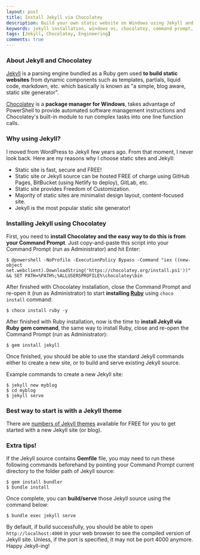 ```yaml
---
layout: post
title: Install Jekyll via Chocolatey
description: Build your own static website on Windows using Jekyll and a package manager called Chocolatey.
keywords: jekyll installation, windows os, chocolatey, command prompt, tips
tags: [Jekyll, Chocolatey, Engineering]
comments: true
---
```


### About Jekyll and Chocolatey

[Jekyll](https://jekyllrb.com/) is a parsing engine bundled as a Ruby gem used **to build static websites** from dynamic components such as templates, partials, liquid code, markdown, etc. which basically is known as "a simple, blog aware, static site generator".

[Chocolatey](https://chocolatey.org/) is a **package manager for Windows**, takes advantage of PowerShell to provide automated software management instructions and Chocolatey's built-in module to run complex tasks into one line function calls.

### Why using Jekyll?

I moved from WordPress to Jekyll few years ago. From that moment, I never look back. Here are my reasons why I choose static sites and Jekyll:

- Static site is fast, secure and FREE!
- Static site or Jekyll source can be hosted FREE of charge using GitHub Pages, BitBucket (using Netlify to deploy), GitLab, etc.
- Static site provides Freedom of Customization.
- Majority of static sites are minimalist design layout, content-focused site.
- Jekyll is the most popular static site generator!

### Installing Jekyll using Chocolatey

First, you need to **install Chocolatey and the easy way to do this is from your Command Prompt**. Just copy-and-paste this script into your Command Prompt (run as Administrator) and hit Enter:

```
$ @powershell -NoProfile -ExecutionPolicy Bypass -Command "iex ((new-object net.webclient).DownloadString('https://chocolatey.org/install.ps1'))" && SET PATH=%PATH%;%ALLUSERSPROFILE%\chocolatey\bin
```

After finished with Chocolatey installation, close the Command Prompt and re-open it (run as Administrator) to start **installing [Ruby](https://chocolatey.org/packages/ruby)** using `choco install` command:

```
$ choco install ruby -y
```

After finished with Ruby installation, now is the time to **install Jekyll via Ruby gem command**, the same way to install Ruby, close and re-open the Command Prompt (run as Administrator):

```
$ gem install jekyll
```

Once finished, you should be able to use the standard Jekyll commands either to create a new site, or to build and serve existing Jekyll source.

Example commands to create a new Jekyll site:

```
$ jekyll new myblog
$ cd myblog
$ jekyll serve
```

### Best way to start is with a Jekyll theme

There are [numbers of Jekyll themes](http://lmgtfy.com/?q=jekyll+theme) available for FREE for you to get started with a new Jekyll site (or blog).

### Extra tips!

If the Jekyll source contains **Gemfile** file, you may need to run these following commands beforehand by pointing your Command Prompt current directory to the folder path of Jekyll source:

```
$ gem install bundler
$ bundle install
```

Once complete, you can **build/serve** those Jekyll source using the command below:

```
$ bundle exec jekyll serve
```

By default, if build successfully, you should be able to open `http://localhost:4000` in your web browser to see the compiled version of Jekyll site. Unless, if the port is specified, it may not be port 4000 anymore. Happy Jekyll-ing!